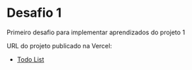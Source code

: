 # Desafio 1

Primeiro desafio para implementar aprendizados do projeto 1

URL do projeto publicado na Vercel:

- [Todo List](https://ignite-todolist-three.vercel.app/)